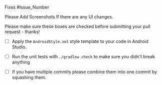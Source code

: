Fixes #Issue_Number

Please Add Screenshots If there are any UI changes.

Please make sure these boxes are checked before submitting your pull request - thanks!

- [ ] Apply the `AndroidStyle.xml` style template to your code in Android Studio.

- [ ] Run the unit tests with `./gradlew check` to make sure you didn't break anything

- [ ] If you have multiple commits please combine them into one commit by squashing them.